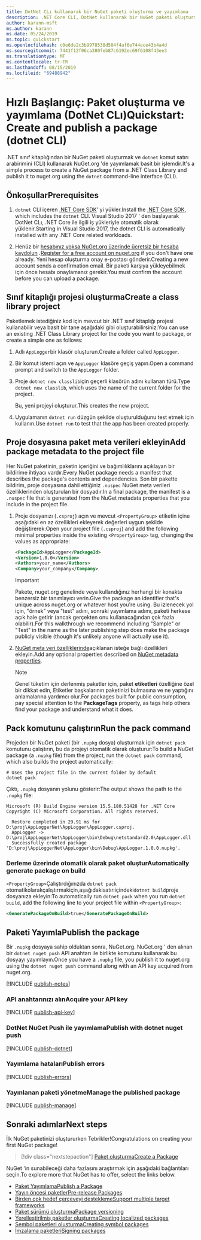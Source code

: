 ```yaml
---
title: DotNet CLı kullanarak bir NuGet paketi oluşturma ve yayımlama
description: .NET Core CLI, DotNet kullanarak bir NuGet paketi oluşturma ve yayımlama hakkında bir adım adım öğretici.
author: karann-msft
ms.author: karann
ms.date: 05/24/2019
ms.topic: quickstart
ms.openlocfilehash: c0e6de2c3b9978538d504f4af6e744ece43b4a4d
ms.sourcegitcommit: 7441f12f06ca380feb87c6192ec69f6108f43ee3
ms.translationtype: MT
ms.contentlocale: tr-TR
ms.lasthandoff: 08/15/2019
ms.locfileid: "69488942"
---
```

# <a name="quickstart-create-and-publish-a-package-dotnet-cli"></a><span data-ttu-id="ebd86-103">Hızlı Başlangıç: Paket oluşturma ve yayımlama (DotNet CLı)</span><span class="sxs-lookup"><span data-stu-id="ebd86-103">Quickstart: Create and publish a package (dotnet CLI)</span></span>

<span data-ttu-id="ebd86-104">.NET sınıf kitaplığından bir NuGet paketi oluşturmak ve `dotnet` komut satırı arabirimini (CLI) kullanarak NuGet.org 'de yayımlamak basit bir işlemdir.</span><span class="sxs-lookup"><span data-stu-id="ebd86-104">It's a simple process to create a NuGet package from a .NET Class Library and publish it to nuget.org using the `dotnet` command-line interface (CLI).</span></span>

## <a name="prerequisites"></a><span data-ttu-id="ebd86-105">Önkoşullar</span><span class="sxs-lookup"><span data-stu-id="ebd86-105">Prerequisites</span></span>

1. <span data-ttu-id="ebd86-106">`dotnet` CLI içeren [.NET Core SDK](https://www.microsoft.com/net/download/)' yi yükler.</span><span class="sxs-lookup"><span data-stu-id="ebd86-106">Install the [.NET Core SDK](https://www.microsoft.com/net/download/), which includes the `dotnet` CLI.</span></span> <span data-ttu-id="ebd86-107">Visual Studio 2017 ' den başlayarak DotNet CLı, .NET Core ile ilgili iş yükleriyle otomatik olarak yüklenir.</span><span class="sxs-lookup"><span data-stu-id="ebd86-107">Starting in Visual Studio 2017, the dotnet CLI is automatically installed with any .NET Core related workloads.</span></span>

1. <span data-ttu-id="ebd86-108">Henüz bir [hesabınız yoksa NuGet.org üzerinde ücretsiz bir hesaba kaydolun](https://www.nuget.org/users/account/LogOn?returnUrl=%2F) .</span><span class="sxs-lookup"><span data-stu-id="ebd86-108">[Register for a free account on nuget.org](https://www.nuget.org/users/account/LogOn?returnUrl=%2F) if you don't have one already.</span></span> <span data-ttu-id="ebd86-109">Yeni hesap oluşturma onay e-postası gönderir.</span><span class="sxs-lookup"><span data-stu-id="ebd86-109">Creating a new account sends a confirmation email.</span></span> <span data-ttu-id="ebd86-110">Bir paketi karşıya yükleyebilmek için önce hesabı onaylamanız gerekir.</span><span class="sxs-lookup"><span data-stu-id="ebd86-110">You must confirm the account before you can upload a package.</span></span>

## <a name="create-a-class-library-project"></a><span data-ttu-id="ebd86-111">Sınıf kitaplığı projesi oluşturma</span><span class="sxs-lookup"><span data-stu-id="ebd86-111">Create a class library project</span></span>

<span data-ttu-id="ebd86-112">Paketlemek istediğiniz kod için mevcut bir .NET sınıf kitaplığı projesi kullanabilir veya basit bir tane aşağıdaki gibi oluşturabilirsiniz:</span><span class="sxs-lookup"><span data-stu-id="ebd86-112">You can use an existing .NET Class Library project for the code you want to package, or create a simple one as follows:</span></span>

1. <span data-ttu-id="ebd86-113">Adlı `AppLogger`bir klasör oluşturun.</span><span class="sxs-lookup"><span data-stu-id="ebd86-113">Create a folder called `AppLogger`.</span></span>

1. <span data-ttu-id="ebd86-114">Bir komut istemi açın ve `AppLogger` klasöre geçiş yapın.</span><span class="sxs-lookup"><span data-stu-id="ebd86-114">Open a command prompt and switch to the `AppLogger` folder.</span></span>

1. <span data-ttu-id="ebd86-115">Proje `dotnet new classlib`için geçerli klasörün adını kullanan türü.</span><span class="sxs-lookup"><span data-stu-id="ebd86-115">Type `dotnet new classlib`, which uses the name of the current folder for the project.</span></span>

   <span data-ttu-id="ebd86-116">Bu, yeni projeyi oluşturur.</span><span class="sxs-lookup"><span data-stu-id="ebd86-116">This creates the new project.</span></span>

1. <span data-ttu-id="ebd86-117">Uygulamanın `dotnet run` düzgün şekilde oluşturulduğunu test etmek için kullanın.</span><span class="sxs-lookup"><span data-stu-id="ebd86-117">Use `dotnet run` to test that the app has been created properly.</span></span>

## <a name="add-package-metadata-to-the-project-file"></a><span data-ttu-id="ebd86-118">Proje dosyasına paket meta verileri ekleyin</span><span class="sxs-lookup"><span data-stu-id="ebd86-118">Add package metadata to the project file</span></span>

<span data-ttu-id="ebd86-119">Her NuGet paketinin, paketin içeriğini ve bağımlılıklarını açıklayan bir bildirime ihtiyacı vardır.</span><span class="sxs-lookup"><span data-stu-id="ebd86-119">Every NuGet package needs a manifest that describes the package's contents and dependencies.</span></span> <span data-ttu-id="ebd86-120">Son bir pakette bildirim, proje dosyasına dahil ettiğiniz `.nuspec` NuGet meta verileri özelliklerinden oluşturulan bir dosyadır.</span><span class="sxs-lookup"><span data-stu-id="ebd86-120">In a final package, the manifest is a `.nuspec` file that is generated from the NuGet metadata properties that you include in the project file.</span></span>

1. <span data-ttu-id="ebd86-121">Proje dosyanızı (`.csproj`) açın ve mevcut `<PropertyGroup>` etiketin içine aşağıdaki en az özellikleri ekleyerek değerleri uygun şekilde değiştirerek:</span><span class="sxs-lookup"><span data-stu-id="ebd86-121">Open your project file (`.csproj`) and add the following minimal properties inside the existing `<PropertyGroup>` tag, changing the values as appropriate:</span></span>

    ```xml
    <PackageId>AppLogger</PackageId>
    <Version>1.0.0</Version>
    <Authors>your_name</Authors>
    <Company>your_company</Company>
    ```

    > [!Important]
    > <span data-ttu-id="ebd86-122">Pakete, nuget.org genelinde veya kullandığınız herhangi bir konakta benzersiz bir tanımlayıcı verin.</span><span class="sxs-lookup"><span data-stu-id="ebd86-122">Give the package an identifier that's unique across nuget.org or whatever host you're using.</span></span> <span data-ttu-id="ebd86-123">Bu izlenecek yol için, "örnek" veya "test" adını, sonraki yayımlama adımı, paketi herkese açık hale getirir (ancak gerçekten onu kullanacağından çok fazla olabilir).</span><span class="sxs-lookup"><span data-stu-id="ebd86-123">For this walkthrough we recommend including "Sample" or "Test" in the name as the later publishing step does make the package publicly visible (though it's unlikely anyone will actually use it).</span></span>

1. <span data-ttu-id="ebd86-124">[NuGet meta veri özelliklerinde](/dotnet/core/tools/csproj#nuget-metadata-properties)açıklanan isteğe bağlı özellikleri ekleyin.</span><span class="sxs-lookup"><span data-stu-id="ebd86-124">Add any optional properties described on [NuGet metadata properties](/dotnet/core/tools/csproj#nuget-metadata-properties).</span></span>

    > [!Note]
    > <span data-ttu-id="ebd86-125">Genel tüketim için derlenmiş paketler için, paket **etiketleri** özelliğine özel bir dikkat edin, Etiketler başkalarının paketinizi bulmasına ve ne yaptığını anlamalarına yardımcı olur.</span><span class="sxs-lookup"><span data-stu-id="ebd86-125">For packages built for public consumption, pay special attention to the **PackageTags** property, as tags help others find your package and understand what it does.</span></span>

## <a name="run-the-pack-command"></a><span data-ttu-id="ebd86-126">Pack komutunu çalıştırın</span><span class="sxs-lookup"><span data-stu-id="ebd86-126">Run the pack command</span></span>

<span data-ttu-id="ebd86-127">Projeden bir NuGet paketi (bir `.nupkg` dosya) oluşturmak için `dotnet pack` komutunu çalıştırın, bu da projeyi otomatik olarak oluşturur:</span><span class="sxs-lookup"><span data-stu-id="ebd86-127">To build a NuGet package (a `.nupkg` file) from the project, run the `dotnet pack` command, which also builds the project automatically:</span></span>

```cli
# Uses the project file in the current folder by default
dotnet pack
```

<span data-ttu-id="ebd86-128">Çıktı, `.nupkg` dosyanın yolunu gösterir:</span><span class="sxs-lookup"><span data-stu-id="ebd86-128">The output shows the path to the `.nupkg` file:</span></span>

```output
Microsoft (R) Build Engine version 15.5.180.51428 for .NET Core
Copyright (C) Microsoft Corporation. All rights reserved.

  Restore completed in 29.91 ms for D:\proj\AppLoggerNet\AppLogger\AppLogger.csproj.
  AppLogger -> D:\proj\AppLoggerNet\AppLogger\bin\Debug\netstandard2.0\AppLogger.dll
  Successfully created package 'D:\proj\AppLoggerNet\AppLogger\bin\Debug\AppLogger.1.0.0.nupkg'.
```

### <a name="automatically-generate-package-on-build"></a><span data-ttu-id="ebd86-129">Derleme üzerinde otomatik olarak paket oluştur</span><span class="sxs-lookup"><span data-stu-id="ebd86-129">Automatically generate package on build</span></span>

<span data-ttu-id="ebd86-130">`<PropertyGroup>`Çalıştırdığınızda `dotnet pack` otomatikolarakçalıştırmakiçin,aşağıdakisatırıiçindeki`dotnet build`proje dosyanıza ekleyin:</span><span class="sxs-lookup"><span data-stu-id="ebd86-130">To automatically run `dotnet pack` when you run `dotnet build`, add the following line to your project file within `<PropertyGroup>`:</span></span>

```xml
<GeneratePackageOnBuild>true</GeneratePackageOnBuild>
```

## <a name="publish-the-package"></a><span data-ttu-id="ebd86-131">Paketi Yayımla</span><span class="sxs-lookup"><span data-stu-id="ebd86-131">Publish the package</span></span>

<span data-ttu-id="ebd86-132">Bir `.nupkg` dosyaya sahip olduktan sonra, NuGet.org. NuGet.org ' den alınan bir `dotnet nuget push` API anahtarı ile birlikte komutunu kullanarak bu dosyayı yayımlayın.</span><span class="sxs-lookup"><span data-stu-id="ebd86-132">Once you have a `.nupkg` file, you publish it to nuget.org using the `dotnet nuget push` command along with an API key acquired from nuget.org.</span></span>

[!INCLUDE [publish-notes](includes/publish-notes.md)]

### <a name="acquire-your-api-key"></a><span data-ttu-id="ebd86-133">API anahtarınızı alın</span><span class="sxs-lookup"><span data-stu-id="ebd86-133">Acquire your API key</span></span>

[!INCLUDE [publish-api-key](includes/publish-api-key.md)]

### <a name="publish-with-dotnet-nuget-push"></a><span data-ttu-id="ebd86-134">DotNet NuGet Push ile yayımlama</span><span class="sxs-lookup"><span data-stu-id="ebd86-134">Publish with dotnet nuget push</span></span>

[!INCLUDE [publish-dotnet](includes/publish-dotnet.md)]

### <a name="publish-errors"></a><span data-ttu-id="ebd86-135">Yayımlama hataları</span><span class="sxs-lookup"><span data-stu-id="ebd86-135">Publish errors</span></span>

[!INCLUDE [publish-errors](includes/publish-errors.md)]

### <a name="manage-the-published-package"></a><span data-ttu-id="ebd86-136">Yayınlanan paketi yönetme</span><span class="sxs-lookup"><span data-stu-id="ebd86-136">Manage the published package</span></span>

[!INCLUDE [publish-manage](includes/publish-manage.md)]

## <a name="next-steps"></a><span data-ttu-id="ebd86-137">Sonraki adımlar</span><span class="sxs-lookup"><span data-stu-id="ebd86-137">Next steps</span></span>

<span data-ttu-id="ebd86-138">İlk NuGet paketinizi oluştururken Tebrikler!</span><span class="sxs-lookup"><span data-stu-id="ebd86-138">Congratulations on creating your first NuGet package!</span></span>

> [!div class="nextstepaction"]
> [<span data-ttu-id="ebd86-139">Paket oluşturma</span><span class="sxs-lookup"><span data-stu-id="ebd86-139">Create a Package</span></span>](../create-packages/creating-a-package-dotnet-cli.md)

<span data-ttu-id="ebd86-140">NuGet 'in sunabileceği daha fazlasını araştırmak için aşağıdaki bağlantıları seçin.</span><span class="sxs-lookup"><span data-stu-id="ebd86-140">To explore more that NuGet has to offer, select the links below.</span></span>

- [<span data-ttu-id="ebd86-141">Paket Yayımlama</span><span class="sxs-lookup"><span data-stu-id="ebd86-141">Publish a Package</span></span>](../nuget-org/publish-a-package.md)
- [<span data-ttu-id="ebd86-142">Yayın öncesi paketler</span><span class="sxs-lookup"><span data-stu-id="ebd86-142">Pre-release Packages</span></span>](../create-packages/Prerelease-Packages.md)
- [<span data-ttu-id="ebd86-143">Birden çok hedef çerçeveyi destekleme</span><span class="sxs-lookup"><span data-stu-id="ebd86-143">Support multiple target frameworks</span></span>](../create-packages/multiple-target-frameworks-project-file.md)
- [<span data-ttu-id="ebd86-144">Paket sürümü oluşturma</span><span class="sxs-lookup"><span data-stu-id="ebd86-144">Package versioning</span></span>](../concepts/package-versioning.md)
- [<span data-ttu-id="ebd86-145">Yerelleştirilmiş paketler oluşturma</span><span class="sxs-lookup"><span data-stu-id="ebd86-145">Creating localized packages</span></span>](../create-packages/creating-localized-packages.md)
- [<span data-ttu-id="ebd86-146">Sembol paketleri oluşturma</span><span class="sxs-lookup"><span data-stu-id="ebd86-146">Creating symbol packages</span></span>](../create-packages/symbol-packages-snupkg.md)
- [<span data-ttu-id="ebd86-147">İmzalama paketleri</span><span class="sxs-lookup"><span data-stu-id="ebd86-147">Signing packages</span></span>](../create-packages/Sign-a-package.md)
